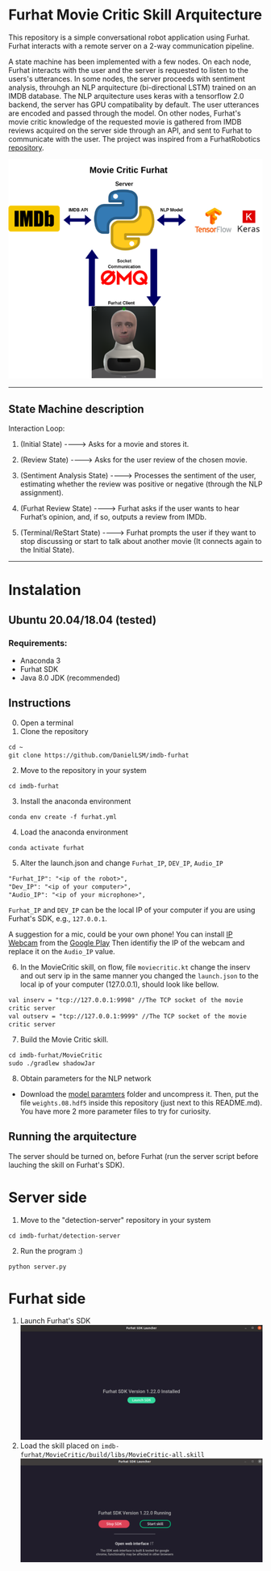 # Furhat Movie Critic Skill Arquitecture

This repository is a simple conversational robot application using Furhat. Furhat interacts with a remote server on a 2-way communication pipeline. 

A state machine has been implemented with a few nodes. On each node, Furhat interacts with the user and the server is requested to listen to the users's utterances. In some nodes, the server proceeds with sentiment analysis, throuhgh an NLP arquitecture (bi-directional LSTM) trained on an IMDB database. The NLP arquitecture uses keras with a tensorflow 2.0 backend, the server has GPU compatibality by default. The user utterances are encoded and passed through the model. On other nodes, Furhat's movie critic knowledge of the requested movie is gathered from IMDB reviews acquired on the server side through an API, and sent to Furhat to communicate with the user. The project was inspired from a FurhatRobotics [repository](
https://github.com/FurhatRobotics/camerafeed-demo). 

![moviecritic](assets/furhat-imdb.png)

---------------

##  State Machine description

Interaction Loop:
1) (Initial State) ----> Asks for a movie and stores it.

2) (Review State) ----> Asks for the user review of the chosen movie.

3) (Sentiment Analysis State) ----> Processes the sentiment of the user, estimating whether the review was positive or negative (through the NLP assignment).

4) (Furhat Review State) ----> Furhat asks if the user wants to hear Furhat’s opinion, and, if so, outputs a review from IMDb.

5) (Terminal/ReStart State) ----> Furhat prompts the user if they want to stop discussing or start to talk about another movie (It connects again to the Initial State).

----------
# Instalation

##  Ubuntu 20.04/18.04  (tested)

### Requirements:
- Anaconda 3
- Furhat SDK
- Java 8.0 JDK (recommended)

##  Instructions 

0) Open a terminal
1) Clone the repository 
```
cd ~
git clone https://github.com/DanielLSM/imdb-furhat
```
2) Move to the repository in your system
```
cd imdb-furhat
```
3) Install the anaconda environment
```
conda env create -f furhat.yml
```
4) Load the anaconda environment
```
conda activate furhat
```
5) Alter the launch.json and change `Furhat_IP`, `DEV_IP`, `Audio_IP`
```
"Furhat_IP": "<ip of the robot>",
"Dev_IP": "<ip of your computer>", 
"Audio_IP": "<ip of your microphone>",
```

`Furhat_IP` and `DEV_IP` can be the local IP of your computer if you are using Furhat's SDK, e.g., `127.0.0.1`.

A suggestion for a mic, could be your own phone! You can install [IP Webcam](https://play.google.com/store/apps/details?id=com.pas.webcam&hl=en&gl=US) from the [Google Play](https://play.google.com/)
Then identifiy the IP of the webcam and replace it on the `Audio_IP` value.

 6) In the MovieCritic skill, on flow, file ```moviecritic.kt``` change the inserv and out serv ip in the same manner you changed the `launch.json` to the local ip of your computer (127.0.0.1), should look like bellow.

```
val inserv = "tcp://127.0.0.1:9998" //The TCP socket of the movie critic server
val outserv = "tcp://127.0.0.1:9999" //The TCP socket of the movie critic server
``` 


7) Build the Movie Critic skill.
```
cd imdb-furhat/MovieCritic
sudo ./gradlew shadowJar
```

8) Obtain parameters for the NLP network
- Download the [model paramters](https://kth.box.com/s/px6h4m0g122czotztumx93u8rqe5h0od) folder and uncompress it. Then, put the file ```weights.08.hdf5``` inside this repository (just next to this README.md). You have more 2 more parameter files to try for curiosity.


## Running the arquitecture
The server should be turned on, before Furhat (run the server script before lauching the skill on Furhat's SDK).

# Server side 
1) Move to the "detection-server" repository in your system
```
cd imdb-furhat/detection-server
```
2) Run the program :)
```
python server.py
```

# Furhat side

1) Launch Furhat's SDK
![sdk](assets/sdk.png)
2) Load the skill placed on ```imdb-furhat/MovieCritic/build/libs/MovieCritic-all.skill```
![skill](assets/skill.png)